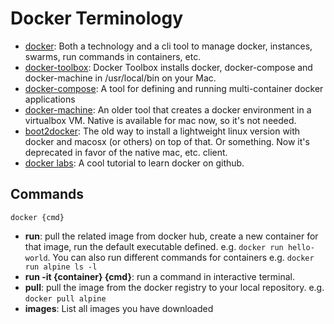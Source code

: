 # Docker Terminology

* [docker](https://docs.docker.com): Both a technology and a cli tool to manage docker, instances, swarms, run commands in containers, etc.
* [docker-toolbox](https://docs.docker.com/docker-for-mac/docker-toolbox/): Docker Toolbox installs docker, docker-compose and docker-machine in /usr/local/bin on your Mac.
* [docker-compose](https://docs.docker.com/compose/overview/): A tool for defining and running multi-container docker applications
* [docker-machine](https://docs.docker.com/machine/): An older tool that creates a docker environment in a virtualbox VM. Native is available for mac now, so it's not needed.
* [boot2docker](http://boot2docker.io/): The old way to install a lightweight linux version with docker and macosx (or others) on top of that. Or something. Now it's deprecated in favor of the native mac, etc. client.
* [docker labs](https://github.com/docker/labs): A cool tutorial to learn docker on github.

## Commands

`docker {cmd}`

* **run**: pull the related image from docker hub, create a new container for that image, run the default executable defined. e.g. `docker run hello-world`. You can also run different commands for containers e.g. `docker run alpine ls -l`
* **run -it {container} {cmd}**: run a command in interactive terminal.
* **pull**: pull the image from the docker registry to your local repository. e.g. `docker pull alpine`
* **images**: List all images you have downloaded
